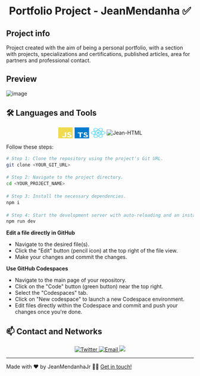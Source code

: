 <h1 align="center">
   Portfolio Project - JeanMendanha ✅​
</h1>

## Project info

Project created with the aim of being a personal portfolio, with a section with projects, specializations and certifications, published articles, area for partners and professional contact.

## Preview

![image](https://github.com/user-attachments/assets/21b237b4-de0a-4f37-9d28-db3093238f0f)

## 🛠️ Languages ​​and Tools

<div align="center">
  <img align="center" alt="Jean-Js" height="30" width="40" src="https://raw.githubusercontent.com/devicons/devicon/master/icons/javascript/javascript-plain.svg">
  <img align="center" alt="Jean-Ts" height="30" width="40" src="https://raw.githubusercontent.com/devicons/devicon/master/icons/typescript/typescript-plain.svg">
  <img align="center" alt="Jean-React" height="30" width="40" src="https://raw.githubusercontent.com/devicons/devicon/master/icons/react/react-original.svg">
  <img align="center" alt="Jean-HTML" height="30" width="40" src="https://cdn.jsdelivr.net/gh/devicons/devicon@latest/icons/vitejs/vitejs-original.svg">
</div>

Follow these steps:

```sh
# Step 1: Clone the repository using the project's Git URL.
git clone <YOUR_GIT_URL>

# Step 2: Navigate to the project directory.
cd <YOUR_PROJECT_NAME>

# Step 3: Install the necessary dependencies.
npm i

# Step 4: Start the development server with auto-reloading and an instant preview.
npm run dev
```

**Edit a file directly in GitHub**

- Navigate to the desired file(s).
- Click the "Edit" button (pencil icon) at the top right of the file view.
- Make your changes and commit the changes.

**Use GitHub Codespaces**

- Navigate to the main page of your repository.
- Click on the "Code" button (green button) near the top right.
- Select the "Codespaces" tab.
- Click on "New codespace" to launch a new Codespace environment.
- Edit files directly within the Codespace and commit and push your changes once you're done.

## 📫 Contact and Networks

<div align="center">
  <!-- <a href="https://linkedin.com/in/seu-perfil">
    <img src="https://img.shields.io/badge/LinkedIn-blue?style=for-the-badge&logo=linkedin&logoColor=white" alt="LinkedIn"/>
  </a> -->
  <a href="https://x.com/jeanmendanhaa">
    <img src="https://img.shields.io/badge/Twitter-blue?style=for-the-badge&logo=twitter&logoColor=white" alt="Twitter"/>
  </a>
   <!--<a href="https://dev.to/seu-usuario">
    <img src="https://img.shields.io/badge/dev.to-0A0A0A?style=for-the-badge&logo=dev.to&logoColor=white" alt="Dev.to"/>
  </a> -->
  <a href="mailto:contato@jeanmendanha.com">
    <img src="https://img.shields.io/badge/Email-D14836?style=for-the-badge&logo=gmail&logoColor=white" alt="Email"/>
  </a>
  <a href="https://instagram.com/jeanmendanha" target="_blank"><img src="https://img.shields.io/badge/-Instagram-%23E4405F?style=for-the-badge&logo=instagram&logoColor=white" target="_blank"></a>
</div>


---

Made with ♥ by JeanMendanhaJr 🤟🏽 [Get in touch!](mailto:contato@jeanmendanha.com)

